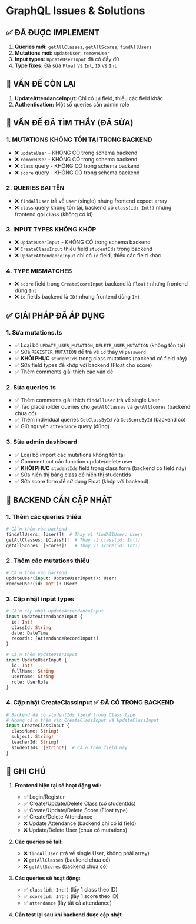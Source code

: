 # GraphQL Issues & Solutions

## ✅ ĐÃ ĐƯỢC IMPLEMENT

1. **Queries mới:** `getAllClasses`, `getAllScores`, `findAllUsers`
2. **Mutations mới:** `updateUser`, `removeUser`
3. **Input types:** `UpdateUserInput` đã có đầy đủ
4. **Type fixes:** Đã sửa `Float` vs `Int`, `ID` vs `Int`

## 🚨 VẤN ĐỀ CÒN LẠI

1. **UpdateAttendanceInput:** Chỉ có `id` field, thiếu các field khác
2. **Authentication:** Một số queries cần admin role

## 🚨 VẤN ĐỀ ĐÃ TÌM THẤY (ĐÃ SỬA)

### 1. **MUTATIONS KHÔNG TỒN TẠI TRONG BACKEND**
- ❌ `updateUser` - KHÔNG CÓ trong schema backend
- ❌ `removeUser` - KHÔNG CÓ trong schema backend
- ❌ `class` query - KHÔNG CÓ trong schema backend  
- ❌ `score` query - KHÔNG CÓ trong schema backend

### 2. **QUERIES SAI TÊN**
- ❌ `findAllUser` trả về `User` (single) nhưng frontend expect array
- ❌ `class` query không tồn tại, backend có `class(id: Int!)` nhưng frontend gọi `class` (không có id)

### 3. **INPUT TYPES KHÔNG KHỚP**
- ❌ `UpdateUserInput` - KHÔNG CÓ trong schema backend
- ❌ `CreateClassInput` thiếu field `studentIds` trong backend
- ❌ `UpdateAttendanceInput` chỉ có `id` field, thiếu các field khác

### 4. **TYPE MISMATCHES**
- ❌ `score` field trong `CreateScoreInput` backend là `Float!` nhưng frontend dùng `Int`
- ❌ `id` fields backend là `ID!` nhưng frontend dùng `Int`

## ✅ GIẢI PHÁP ĐÃ ÁP DỤNG

### 1. **Sửa mutations.ts**
- ✅ Loại bỏ `UPDATE_USER_MUTATION`, `DELETE_USER_MUTATION` (không tồn tại)
- ✅ Sửa `REGISTER_MUTATION` để trả về `id` thay vì `password`
- ✅ **KHÔI PHỤC** `studentIds` trong class mutations (backend có field này)
- ✅ Sửa field types để khớp với backend (Float cho score)
- ✅ Thêm comments giải thích các vấn đề

### 2. **Sửa queries.ts**
- ✅ Thêm comments giải thích `findAllUser` trả về single User
- ✅ Tạo placeholder queries cho `getAllClasses` và `getAllScores` (backend chưa có)
- ✅ Thêm individual queries `GetClassById` và `GetScoreById` (backend có)
- ✅ Giữ nguyên `attendance` query (đúng)

### 3. **Sửa admin dashboard**
- ✅ Loại bỏ import các mutations không tồn tại
- ✅ Comment out các function update/delete user
- ✅ **KHÔI PHỤC** `studentIds` field trong class form (backend có field này)
- ✅ Sửa hiển thị bảng class để hiển thị studentIds
- ✅ Sửa score form để sử dụng Float (khớp với backend)

## 🔧 BACKEND CẦN CẬP NHẬT

### 1. **Thêm các queries thiếu**
```graphql
# Cần thêm vào backend
findAllUsers: [User!]!  # Thay vì findAllUser: User!
getAllClasses: [Class!]!  # Thay vì class(id: Int!)
getAllScores: [Score!]!   # Thay vì score(id: Int!)
```

### 2. **Thêm các mutations thiếu**
```graphql
# Cần thêm vào backend
updateUser(input: UpdateUserInput!): User!
removeUser(id: Int!): User!
```

### 3. **Cập nhật input types**
```graphql
# Cần cập nhật UpdateAttendanceInput
input UpdateAttendanceInput {
  id: Int!
  classId: String
  date: DateTime
  records: [AttendanceRecordInput!]
}

# Cần thêm UpdateUserInput
input UpdateUserInput {
  id: Int!
  fullName: String
  username: String
  role: UserRole
}
```

### 4. **Cập nhật CreateClassInput** ✅ ĐÃ CÓ TRONG BACKEND
```graphql
# Backend đã có studentIds field trong Class type
# Nhưng cần thêm vào CreateClassInput và UpdateClassInput
input CreateClassInput {
  className: String!
  subject: String!
  teacherId: String!
  studentIds: [String!]  # Cần thêm field này
}
```

## 📝 GHI CHÚ

1. **Frontend hiện tại sẽ hoạt động với:**
   - ✅ Login/Register
   - ✅ Create/Update/Delete Class (có studentIds)
   - ✅ Create/Update/Delete Score (Float type)
   - ✅ Create/Delete Attendance
   - ❌ Update Attendance (backend chỉ có id field)
   - ❌ Update/Delete User (chưa có mutations)

2. **Các queries sẽ fail:**
   - ❌ `findAllUser` (trả về single User, không phải array)
   - ❌ `getAllClasses` (backend chưa có)
   - ❌ `getAllScores` (backend chưa có)

3. **Các queries sẽ hoạt động:**
   - ✅ `class(id: Int!)` (lấy 1 class theo ID)
   - ✅ `score(id: Int!)` (lấy 1 score theo ID)
   - ✅ `attendance` (lấy tất cả attendance)

3. **Cần test lại sau khi backend được cập nhật** 